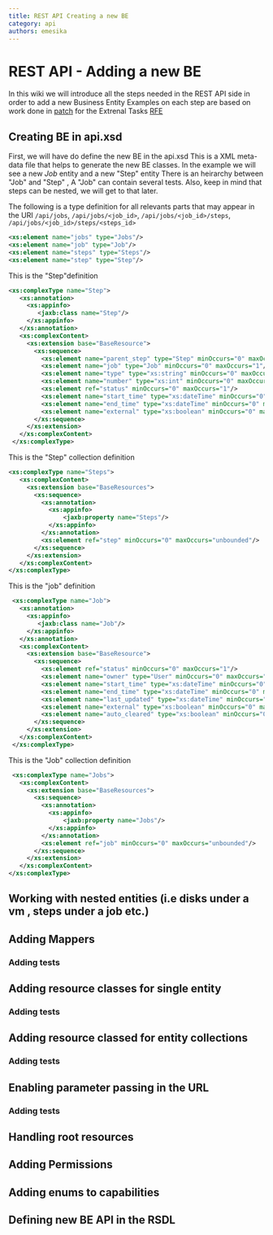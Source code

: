 ```yaml
---
title: REST API Creating a new BE
category: api
authors: emesika
---
```


# REST API - Adding a new BE

In this wiki we will introduce all the steps needed in the REST API side in order to add a new Business Entity
Examples on each step are based on work done in [patch](http://gerrit.ovirt.org/#/c/16159) for the Extrenal Tasks [RFE](/develop/release-management/features/infra/externaltasks.html)

## Creating BE in api.xsd

First, we will have do define the new BE in the api.xsd
This is a XML meta-data file that helps to generate the new BE classes.
In the example we will see a new *Job* entity and a new "Step" entity
There is an heirarchy between "Job" and "Step" , A "Job" can contain several tests.
Also, keep in mind that steps can be nested, we will get to that later.

The following is a type definition for all relevants parts that may appear in the URI
`/api/jobs`, `/api/jobs/<job_id>`, `/api/jobs/<job_id>/steps`, `/api/jobs/<job_id>/steps/<steps_id>`

```xml
<xs:element name="jobs" type="Jobs"/>
<xs:element name="job" type="Job"/>
<xs:element name="steps" type="Steps"/>
<xs:element name="step" type="Step"/>
```

This is the "Step"definition

```xml
<xs:complexType name="Step">
   <xs:annotation>
     <xs:appinfo>
        <jaxb:class name="Step"/>
     </xs:appinfo>
   </xs:annotation>
   <xs:complexContent>
     <xs:extension base="BaseResource">
       <xs:sequence>
         <xs:element name="parent_step" type="Step" minOccurs="0" maxOccurs="1"/>
         <xs:element name="job" type="Job" minOccurs="0" maxOccurs="1"/>
         <xs:element name="type" type="xs:string" minOccurs="0" maxOccurs="1"/>
         <xs:element name="number" type="xs:int" minOccurs="0" maxOccurs="1"/>
         <xs:element ref="status" minOccurs="0" maxOccurs="1"/>
         <xs:element name="start_time" type="xs:dateTime" minOccurs="0" maxOccurs="1"/>
         <xs:element name="end_time" type="xs:dateTime" minOccurs="0" maxOccurs="1"/>
         <xs:element name="external" type="xs:boolean" minOccurs="0" maxOccurs="1"/>
       </xs:sequence>
     </xs:extension>
   </xs:complexContent>
 </xs:complexType>
```

This is the "Step" collection definition

```xml
<xs:complexType name="Steps">
   <xs:complexContent>
     <xs:extension base="BaseResources">
       <xs:sequence>
         <xs:annotation>
           <xs:appinfo>
               <jaxb:property name="Steps"/>
           </xs:appinfo>
         </xs:annotation>
         <xs:element ref="step" minOccurs="0" maxOccurs="unbounded"/>
       </xs:sequence>
     </xs:extension>
   </xs:complexContent>
</xs:complexType>
```

This is the "job" definition

```xml
 <xs:complexType name="Job">
   <xs:annotation>
     <xs:appinfo>
        <jaxb:class name="Job"/>
     </xs:appinfo>
   </xs:annotation>
   <xs:complexContent>
     <xs:extension base="BaseResource">
       <xs:sequence>
         <xs:element ref="status" minOccurs="0" maxOccurs="1"/>
         <xs:element name="owner" type="User" minOccurs="0" maxOccurs="1"/>
         <xs:element name="start_time" type="xs:dateTime" minOccurs="0" maxOccurs="1"/>
         <xs:element name="end_time" type="xs:dateTime" minOccurs="0" maxOccurs="1"/>
         <xs:element name="last_updated" type="xs:dateTime" minOccurs="0" maxOccurs="1"/>
         <xs:element name="external" type="xs:boolean" minOccurs="0" maxOccurs="1"/>
         <xs:element name="auto_cleared" type="xs:boolean" minOccurs="0" maxOccurs="1"/>
       </xs:sequence>
     </xs:extension>
   </xs:complexContent>
 </xs:complexType>
```

This is the "Job" collection definition

```xml
 <xs:complexType name="Jobs">
   <xs:complexContent>
     <xs:extension base="BaseResources">
       <xs:sequence>
         <xs:annotation>
           <xs:appinfo>
               <jaxb:property name="Jobs"/>
           </xs:appinfo>
         </xs:annotation>
         <xs:element ref="job" minOccurs="0" maxOccurs="unbounded"/>
       </xs:sequence>
     </xs:extension>
   </xs:complexContent>
</xs:complexType>
```

## Working with nested entities (i.e disks under a vm , steps under a job etc.)

## Adding Mappers

### Adding tests

## Adding resource classes for single entity

### Adding tests

## Adding resource classed for entity collections

### Adding tests

## Enabling parameter passing in the URL

### Adding tests

## Handling root resources

## Adding Permissions

## Adding enums to capabilities

## Defining new BE API in the RSDL

